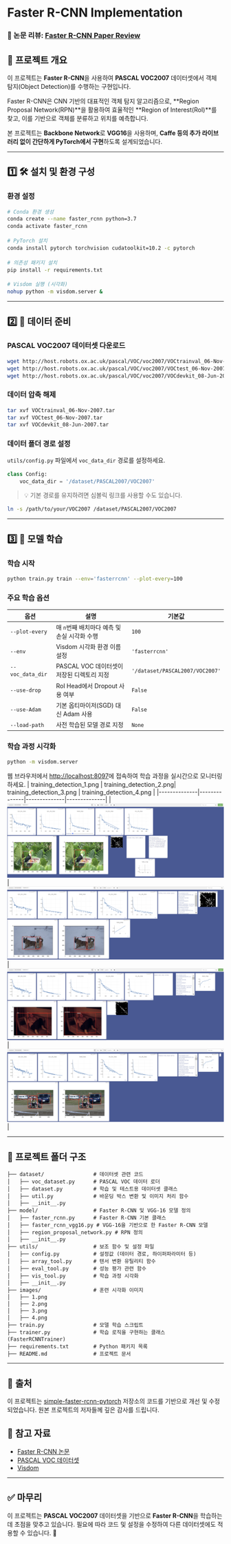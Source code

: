 # Faster R-CNN Implementation

### 📝 논문 리뷰: [Faster R-CNN Paper Review](https://velog.io/@davidlyoo/Faster-R-CNN-Paper-Review-An-End-to-End-Solution-for-Efficient-Object-Detection)

## 📌 프로젝트 개요
이 프로젝트는 **Faster R-CNN**을 사용하여 **PASCAL VOC2007** 데이터셋에서 객체 탐지(Object Detection)를 수행하는 구현입니다. 

Faster R-CNN은 CNN 기반의 대표적인 객체 탐지 알고리즘으로, **Region Proposal Network(RPN)**을 활용하여 효율적인 **Region of Interest(RoI)**를 찾고, 이를 기반으로 객체를 분류하고 위치를 예측합니다.

본 프로젝트는 **Backbone Network**로 **VGG16**을 사용하며, **Caffe 등의 추가 라이브러리 없이 간단하게 PyTorch에서 구현**하도록 설계되었습니다.

---
## 1️⃣ 🛠 설치 및 환경 구성
###  환경 설정
```bash
# Conda 환경 생성
conda create --name faster_rcnn python=3.7
conda activate faster_rcnn

# PyTorch 설치
conda install pytorch torchvision cudatoolkit=10.2 -c pytorch

# 의존성 패키지 설치
pip install -r requirements.txt

# Visdom 실행 (시각화)
nohup python -m visdom.server &
```

---
## 2️⃣ 📂 데이터 준비
### PASCAL VOC2007 데이터셋 다운로드
```bash
wget http://host.robots.ox.ac.uk/pascal/VOC/voc2007/VOCtrainval_06-Nov-2007.tar
wget http://host.robots.ox.ac.uk/pascal/VOC/voc2007/VOCtest_06-Nov-2007.tar
wget http://host.robots.ox.ac.uk/pascal/VOC/voc2007/VOCdevkit_08-Jun-2007.tar
```
### 데이터 압축 해제
```bash
tar xvf VOCtrainval_06-Nov-2007.tar
tar xvf VOCtest_06-Nov-2007.tar
tar xvf VOCdevkit_08-Jun-2007.tar
```
### 데이터 폴더 경로 설정
`utils/config.py` 파일에서 `voc_data_dir` 경로를 설정하세요.
```python
class Config:
    voc_data_dir = '/dataset/PASCAL2007/VOC2007'
```
> 💡 기본 경로를 유지하려면 심볼릭 링크를 사용할 수도 있습니다.
```bash
ln -s /path/to/your/VOC2007 /dataset/PASCAL2007/VOC2007
```

---
## 3️⃣ 🚀 모델 학습
### 학습 시작
```bash
python train.py train --env='fasterrcnn' --plot-every=100
```

### 주요 학습 옵션
| 옵션           | 설명                                      | 기본값 |
|---------------|---------------------------------------|-------|
| `--plot-every` | 매 `n`번째 배치마다 예측 및 손실 시각화 수행  | `100` |
| `--env`       | Visdom 시각화 환경 이름 설정              | `'fasterrcnn'` |
| `--voc_data_dir` | PASCAL VOC 데이터셋이 저장된 디렉토리 지정 | `'/dataset/PASCAL2007/VOC2007'` |
| `--use-drop`  | RoI Head에서 Dropout 사용 여부          | `False` |
| `--use-Adam`  | 기본 옵티마이저(SGD) 대신 Adam 사용      | `False` |
| `--load-path` | 사전 학습된 모델 경로 지정               | `None` |

### 학습 과정 시각화
```bash
python -m visdom.server
```
웹 브라우저에서 [http://localhost:8097](http://localhost:8097)에 접속하여 학습 과정을 실시간으로 모니터링하세요.
| training_detection_1.png | training_detection_2.png| training_detection_3.png | training_detection_4.png |
|--------------|--------------|--------------|--------------|
| ![training_detection_1](images/1.png) | ![training_detection_2](images/2.png) | ![training_detection_3](images/3.png) | ![training_detection_4](images/4.png) |

---
## 📂 프로젝트 폴더 구조
```plaintext
├── dataset/                # 데이터셋 관련 코드
│   ├── voc_dataset.py      # PASCAL VOC 데이터 로더
│   ├── dataset.py          # 학습 및 테스트용 데이터셋 클래스
│   ├── util.py             # 바운딩 박스 변환 및 이미지 처리 함수
│   ├── __init__.py
├── model/                  # Faster R-CNN 및 VGG-16 모델 정의
│   ├── faster_rcnn.py      # Faster R-CNN 기본 클래스
│   ├── faster_rcnn_vgg16.py # VGG-16을 기반으로 한 Faster R-CNN 모델
│   ├── region_proposal_network.py # RPN 정의
│   ├── __init__.py
├── utils/                  # 보조 함수 및 설정 파일
│   ├── config.py           # 설정값 (데이터 경로, 하이퍼파라미터 등)
│   ├── array_tool.py       # 텐서 변환 유틸리티 함수
│   ├── eval_tool.py        # 성능 평가 관련 함수
│   ├── vis_tool.py         # 학습 과정 시각화
│   ├── __init__.py
├── images/                 # 훈련 시각화 이미지
│   ├── 1.png
│   ├── 2.png
│   ├── 3.png
│   ├── 4.png
├── train.py                # 모델 학습 스크립트
├── trainer.py              # 학습 로직을 구현하는 클래스 (FasterRCNNTrainer)
├── requirements.txt        # Python 패키지 목록
├── README.md               # 프로젝트 문서
```

---

## 📢 출처

이 프로젝트는 [simple-faster-rcnn-pytorch](https://github.com/chenyuntc/simple-faster-rcnn-pytorch/tree/master) 저장소의 코드를 기반으로 개선 및 수정되었습니다. 원본 프로젝트의 저자들께 깊은 감사를 드립니다.

## 📍 참고 자료
- [Faster R-CNN 논문](https://arxiv.org/abs/1506.01497)
- [PASCAL VOC 데이터셋](http://host.robots.ox.ac.uk/pascal/VOC/)
- [Visdom](https://github.com/facebookresearch/visdom)

---
## ✅ 마무리
이 프로젝트는 **PASCAL VOC2007** 데이터셋을 기반으로 **Faster R-CNN**을 학습하는 데 초점을 맞추고 있습니다. 필요에 따라 코드 및 설정을 수정하여 다른 데이터셋에도 적용할 수 있습니다. 🚀